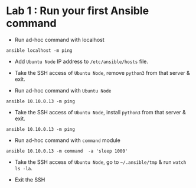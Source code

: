 # Lab 1 : Run your first Ansible command

* Run ad-hoc command with localhost

```
ansible localhost -m ping
```

* Add `Ubuntu Node` IP address to `/etc/ansible/hosts` file.


* Take the SSH access of `Ubuntu Node`, remove `python3` from that server & exit. 

* Run ad-hoc command with `Ubuntu Node`

```
ansible 10.10.0.13 -m ping
```

* Take the SSH access of `Ubuntu Node`, install `python3` from that server & exit. 

```
ansible 10.10.0.13 -m ping
```

* Run ad-hoc command with `command` module

```
ansible 10.10.0.13 -m command  -a 'sleep 1000'
```

* Take the SSH access of `Ubuntu Node`, go to `~/.ansible/tmp` & run `watch ls -la`.

* Exit the SSH